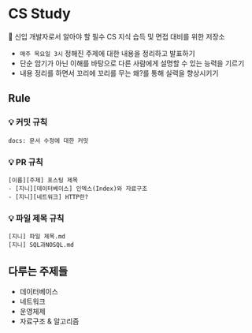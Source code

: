 # CS Study

🌱 신입 개발자로서 알아야 할 필수 CS 지식 습득 및 면접 대비를 위한 저장소

* ```매주 목요일 3시``` 정해진 주제에 대한 내용을 정리하고 발표하기
* 단순 암기가 아닌 이해를 바탕으로 다른 사람에게 설명할 수 있는 능력을 기르기
* 내용 정리를 하면서 꼬리에 꼬리를 무는 왜?를 통해 실력을 향상시키기

## Rule

### 💡 커밋 규칙

```
docs: 문서 수정에 대한 커밋
```

### 💡 PR 규칙

```
[이름][주제] 포스팅 제목
- [지니][데이터베이스] 인덱스(Index)와 자료구조
- [지니][네트워크] HTTP란?
```

### 💡 파일 제목 규칙

```
[지니] 파일 제목.md
[지니] SQL과NOSQL.md
```

## 다루는 주제들
* 데이터베이스
* 네트워크
* 운영체제
* 자료구조 & 알고리즘
